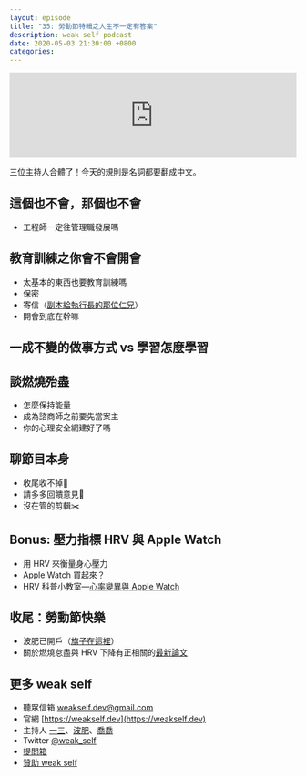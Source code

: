 ```yaml
---
layout: episode
title: "35: 勞動節特輯之人生不一定有答案"
description: weak self podcast
date: 2020-05-03 21:30:00 +0800
categories: 
---
```

<iframe src="https://www.listennotes.com/embedded/e/582824754d45420bac7a177a76b20871/" width="100%" style="width: 1px; min-width: 100%;" frameborder="0" scrolling="no" loading="lazy"></iframe>

三位主持人合體了！今天的規則是名詞都要翻成中文。

## 這個也不會，那個也不會

- 工程師一定往管理職發展嗎

## 教育訓練之你會不會開會

- 太基本的東西也要教育訓練嗎
- 保密
- 寄信（[副本給執行長的那位仁兄](https://www.reddit.com/r/AmItheAsshole/comments/g6qw2f/aita_for_ccing_the_ceo_on_emails_for_my_coworkers/)）
- 開會到底在幹嘛

## 一成不變的做事方式 vs 學習怎麼學習

## 談燃燒殆盡

- 怎麼保持能量
- 成為諮商師之前要先當案主
- 你的心理安全網建好了嗎

## 聊節目本身

- 收尾收不掉🤪
- 請多多回饋意見🙏
- 沒在管的剪輯✂️

## Bonus: 壓力指標 HRV 與 Apple Watch

- 用 HRV 來衡量身心壓力
- Apple Watch 買起來？
- HRV 科普小教室—[心率變異與 Apple Watch](https://hsinjung.blog/14523/〖-心血管疾病-〗心率變異與applewatch/)

## 收尾：勞動節快樂

- 波肥已開戶（[旗子在這裡](https://twitter.com/joe_trash_talk/status/1238170104895950848?s=20)）
- 關於燃燒怠盡與 HRV 下降有正相關的[最新論文](https://pubmed.ncbi.nlm.nih.gov/31914045/)

## 更多 weak self

* 聽眾信箱 [weakself.dev@gmail.com](mailto:weakself.dev@gmail.com)
* 官網 [https://weakself.dev](https://weakself.dev)
* 主持人 [一三](https://twitter.com/ethanhuang13)、[波肥](https://twitter.com/PofatTseng)、[喬喬](https://twitter.com/joe_trash_talk)
* Twitter [@weak_self](https://twitter.com/weak_self)
* [提問箱](https://peing.net/zh-TW/weak_self)
* [贊助 weak self](https://weakself.dev/#donation)